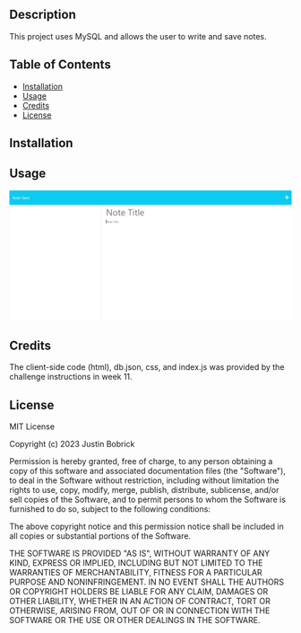 ## Description
This project uses MySQL and allows the user to write and save notes.

## Table of Contents
- [Installation](#installation)
- [Usage](#usage)
- [Credits](#credits)
- [License](#license)
      
## Installation
      
## Usage

![App Notes Page](./public/assets/photos/Screen%20Capture%20006%20-%20Note%20Taker%20-%20localhost.jpg)
      
## Credits
The client-side code (html), db.json, css, and index.js was provided by the challenge instructions in week 11.
      
## License
MIT License

Copyright (c) 2023 Justin Bobrick

Permission is hereby granted, free of charge, to any person obtaining a copy
of this software and associated documentation files (the "Software"), to deal
in the Software without restriction, including without limitation the rights
to use, copy, modify, merge, publish, distribute, sublicense, and/or sell
copies of the Software, and to permit persons to whom the Software is
furnished to do so, subject to the following conditions:

The above copyright notice and this permission notice shall be included in all
copies or substantial portions of the Software.

THE SOFTWARE IS PROVIDED "AS IS", WITHOUT WARRANTY OF ANY KIND, EXPRESS OR
IMPLIED, INCLUDING BUT NOT LIMITED TO THE WARRANTIES OF MERCHANTABILITY,
FITNESS FOR A PARTICULAR PURPOSE AND NONINFRINGEMENT. IN NO EVENT SHALL THE
AUTHORS OR COPYRIGHT HOLDERS BE LIABLE FOR ANY CLAIM, DAMAGES OR OTHER
LIABILITY, WHETHER IN AN ACTION OF CONTRACT, TORT OR OTHERWISE, ARISING FROM,
OUT OF OR IN CONNECTION WITH THE SOFTWARE OR THE USE OR OTHER DEALINGS IN THE
SOFTWARE.